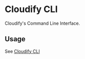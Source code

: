 # Cloudify CLI

Cloudify's Command Line Interface.

## Usage

See [Cloudify CLI](http://cloudify.readthedocs.org/en/latest/)
